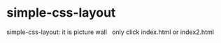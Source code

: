 # simple-css-layout
simple-css-layout: it is picture wall
 
only click index.html or index2.html
  
